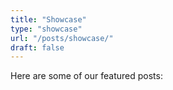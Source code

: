 ```yaml
---
title: "Showcase"
type: "showcase"
url: "/posts/showcase/"
draft: false
---
```


Here are some of our featured posts: